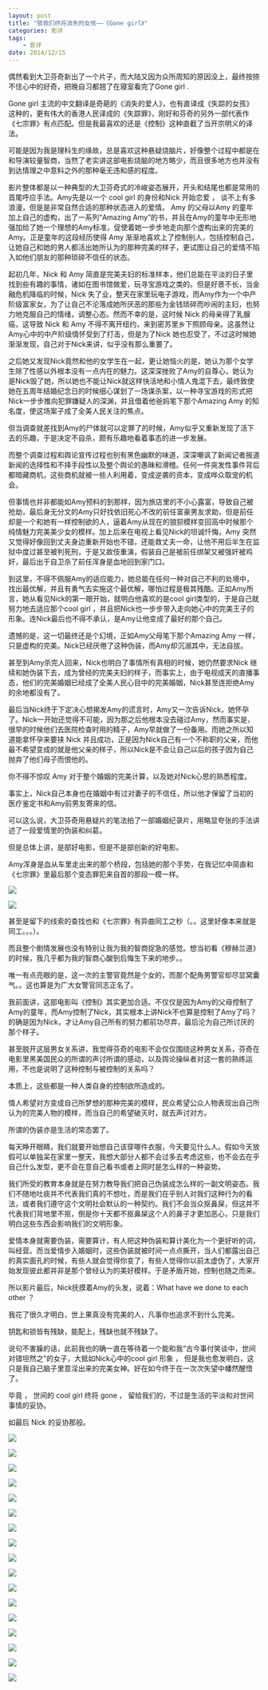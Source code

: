 ```yaml
---
layout: post
title: "致我们终将消失的女孩——《Gone girl》"
categories: 影评
tags: 
	- 影评
date: 2014/12/15
---
```





偶然看到大卫芬奇新出了一个片子，而大陆又因为众所周知的原因没上，最终按捺不住心中的好奇，把晚自习都翘了在寝室看完了Gone girl .

<!--more-->

Gone girl 主流的中文翻译是奇葩的《消失的爱人》，也有直译成《失踪的女孩》这种的，更有伟大的香港人民译成的《失踪罪》，刚好和芬奇的另外一部代表作《七宗罪》有点匹配。但是我最喜欢的还是《控制》这种直截了当开宗明义的译法。

可能是因为我是理科生的缘故，总是喜欢这种悬疑烧脑片，好像整个过程中都是在和导演较量智商，当然了老实讲这部电影烧脑的地方略少，而且很多地方也并没有到达情理之中意料之外的那种毫无违和感的程度。

影片整体都是以一种典型的大卫芬奇式的冷峻姿态展开，开头和结尾也都是常用的首尾呼应手法。Amy先是以一个 cool girl 的身份和Nick 开始恋爱 ， 谈不上有多浪漫，但是是非常自然合适的那种状态进入的爱情。 Amy 的父母以Amy 的童年加上自己的虚构，出了一系列“Amazing Amy”的书，并且在Amy的童年中无形地强加给了她一个理想的Amy标准，促使着她一步步地走向那个虚构出来的完美的Amy。正是童年的这段经历使得 Amy 渐渐地喜欢上了控制别人，包括控制自己，让她自己和她的男人都活出她所认为的那种完美的样子，更试图让自己的爱情不陷入如他们朋友的那种琐碎不信任的状态。

起初几年，Nick 和 Amy 简直是完美夫妇的标准样本，他们总能在平淡的日子里找到些有趣的事情，诸如在图书馆做爱，玩寻宝游戏之类的。但是好景不长，当金融危机降临的时候，Nick 失了业，整天在家里玩电子游戏，而Amy作为一个中产阶级富家女，为了让自己不沦落成她所厌恶的那些为金钱琐碎而吵闹的主妇，也努力地克服自己的情绪，调整心态。然而不幸的是，这时候 Nick 的母亲得了乳腺癌，这导致 Nick 和 Amy 不得不离开纽约，来到密苏里乡下照顾母亲。这虽然让Amy心中的中产阶级情怀受到了打击，但是为了Nick 她也忍受了，不过这时候她渐渐发现，自己对于Nick来讲，似乎没有那么重要了。

之后她又发现Nick竟然和他的女学生在一起，更让她恼火的是，她认为那个女学生除了性感以外根本没有一点内在的魅力。这深深挫败了Amy的自尊心，她认为是Nick毁了她，所以她也不能让Nick就这样快活地和小情人鬼混下去，最终致使她在五周年结婚纪念日的时候细心谋划了一场谋杀案，以一种寻宝游戏的形式把Nick一步步推向犯罪嫌疑人的深渊，并且借着他爸妈笔下那个Amazing Amy 的知名度，使这场案子成了全美人民关注的焦点。

但当调查就差找到Amy的尸体就可以定罪了的时候，Amy似乎又重新发现了活下去的乐趣，于是决定不自杀，颇有乐趣地看着事态的进一步发展。

而整个调查过程和舆论宣传过程也别有黑色幽默的味道，深深嘲讽了新闻记者报道新闻的选择性和不择手段性以及整个舆论的愚昧和滑稽。任何一件突发性事件背后都暗藏商机，这些商机就被一些人利用着，变成逆袭的资本，变成哗众取宠的机会。

但事情也并非都能如Amy预料的到那样，因为旅店里的不小心露富，导致自己被抢劫，最后身无分文的Amy只好找依旧死心不改的前任富豪男友求助，但是前任却是一个和她有一样控制欲的人，逼着Amy从现在的狼狈模样变回高中时候那个纯情魅力完美美少女的模样。加上后来在电视上看见Nick的坦诚忏悔，Amy 突然又觉得好像回到丈夫身边重新开始也不错，还能救丈夫一命，让他不用后半生在监狱中度过甚至被判死刑，于是又故伎重演，假装自己是被前任绑架又被强奸被鸡奸，最后出于自卫杀了前任浑身是血地回到家门口。

到这里，不得不佩服Amy的适应能力，她总能在任何一种对自己不利的处境中，找出最优解，并且有勇气去实施这个最优解，哪怕过程是极其残酷。正如Amy所言，她从看见Nick的第一眼开始，就明白他喜欢的是cool girl类型的，于是自己就努力地去适应那个cool girl ，并且把Nick也一步步带入走向她心中的完美王子的形象。连Nick最后也不得不承认，是Amy让他变成了最好的那个自己。

遗憾的是，这一切最终还是个幻境，正如Amy父母笔下那个Amazing Amy 一样，只是虚构的完美。Nick已经厌倦了这种伪装，而Amy却沉溺其中，无法自拔。

甚至到Amy杀完人回来，Nick也明白了事情所有真相的时候，她仍然要求Nick 继续和她伪装下去，成为曾经的完美夫妇的样子，而事实上，由于电视成天的直播事态，他们的完美婚姻已经成了全美人民心目中的完美婚姻，Nick甚至连拒绝Amy的余地都没有了。

最后当Nick终于下定决心想揭发Amy的谎言时，Amy又一次告诉Nick，她怀孕了。Nick一开始还觉得不可能，因为那之后他根本没去碰过Amy，然而事实是，很早的时候他们去医院检查时用的精子，Amy早就做了一份备用。而她之所以知道能拿怀孕来要挟 Nick 并且成功，正是因为Nick自己有一个不称职的父亲，而他最不希望变成的就是他父亲的样子，所以Nick是不会让自己以后的孩子因为自己抛弃了他们母子而恨他的。

你不得不惊叹 Amy 对于整个婚姻的完美计算，以及她对Nick心思的熟悉程度。

事实上，Nick自己本身也在婚姻中有过对妻子的不信任，所以他才保留了当初的医疗鉴定书和Amy前男友寄来的信。

可以这么说，大卫芬奇用悬疑片的笔法拍了一部婚姻纪录片，用略显夸张的手法讲述了一段爱情里的伪装和纠葛。

但是总体上讲，是部好电影，但是不是部创新的好电影。

Amy浑身是血从车里走出来的那个桥段，包括她的那个手势，在我记忆中简直和《七宗罪》里最后那个变态罪犯来自首的那段一模一样。

![](http://ww4.sinaimg.cn/mw690/708485bfgw1enan1f28moj211w0fr44f.jpg)


![](http://img5.douban.com/view/photo/raw/public/p2213089419.jpg)

甚至是留下的线索的查找也和《七宗罪》有异曲同工之秒（。。这里好像本来就是同工。。。）。

而且整个剧情发展也没有特别让我为我的智商捉急的感觉。想当初看《穆赫兰道》的时候，我几乎都为我的智商心酸到后悔生下来的地步。。

唯一有点亮眼的是，这一次的主警官竟然是个女的，而那个配角男警官却尽显窝囊气。。这也算是为广大女警官同志正名了。

我前面讲，这部电影叫《控制》其实更加合适。不仅仅是因为Amy的父母控制了Amy的童年，而Amy控制了Nick，其实根本上讲Nick不也算是控制了Amy了吗？的确是因为Nick，才让Amy自己所有的努力都前功尽弃，最后沦为自己所讨厌的那个样子。

甚至脱开这层男女关系讲，我觉得芬奇的电影不会仅仅围绕这种男女关系，芬奇在电影里黑美国民众的所谓的声讨所谓的感动，以及舆论操纵者对这一套的熟练运用，不也是说明了这种控制与被控制的关系吗？

本质上，这些都是一种人类自身的控制欲所造成的。

情人希望对方变成自己所梦想的那种完美的模样，民众希望公众人物表现出自己所认为的完美人物的模样，而当自己的希望破灭时，就去声讨对方。

所谓的伪装亦是生活的常态罢了。

每天睁开眼睛，我们就要开始想自己该穿哪件衣服，今天要见什么人。假如今天放假可以单独呆在家里一整天，我想大部分人都不会过多去考虑这些，也不会去在乎自己什么发型，更不会在意自己看书或者上网时是怎么样的一种姿势。

我们所受的教育本身就是在努力教导我们把自己伪装成怎么样的一副文明姿态。我们不随地吐痰并不代表我们真的不想吐，而是我们在乎别人对我们这种行为的看法，或者我们遵守这个文明社会默认的一种契约。我们不会当众抠鼻屎，但这并不代表我们背地里不抠，倒是你十天都不抠鼻屎这个人的鼻子才更加恶心，只是我们明白这些东西会影响我们的文明形象。

爱情本身就需要伪装，需要算计，有人把这种伪装和算计美化为一个更好听的词，叫经营。而当爱情步入婚姻时，这些伪装就被时间一点点撕开，当人们都露出自己的真实面孔的时候，有些人就会觉得你变了，有些人觉得你以前太虚伪了，大家开始发现彼此都并非是那个曾经认为的美好模样。于是矛盾开始，控制也随之而来。

所以影片最后，Nick抚摸着Amy的头发，说着：What have we done to each other ？

我花了很久才明白，世上果真没有完美的人，凡事你也追求不到什么完美。

钥匙和锁皆有残缺，能配上，残缺也就不残缺了。

说句不害臊的话，此前我也的确一直在等待着一个能和我“古今事付笑谈中，世间对错坦然之”的女子，大抵如Nick心中的cool girl 形象 ， 但是我也愈发明白，这只是我自己脑子里意淫出来的完美女神。好在如今终于在一次次失望中幡然醒悟了。

毕竟 ， 世间的 cool girl 终将 gone ， 留给我们的，不过是生活的平淡和对世间事情的妥协。

如最后 Nick 的妥协那般。


![](http://ww4.sinaimg.cn/mw690/708485bfgw1enan1kd86dj211w0fr0u2.jpg)

![](http://ww4.sinaimg.cn/mw690/708485bfgw1enan1jfb1lj211w0frq47.jpg)

![](http://ww4.sinaimg.cn/mw690/708485bfgw1enan1hj8lpj211w0fr0tz.jpg)

![](http://ww4.sinaimg.cn/mw690/708485bfgw1enan1dw4aej211w0frmyr.jpg)

![](http://ww3.sinaimg.cn/mw690/708485bfgw1enan1conc4j211w0frgo7.jpg)

![](http://ww2.sinaimg.cn/mw690/708485bfgw1enan1bj4lkj211w0fr0uc.jpg)

![](http://ww4.sinaimg.cn/mw690/708485bfgw1enan1gk5coj211w0frn1f.jpg)

![](http://ww2.sinaimg.cn/mw690/708485bfgw1enan1aojtxj211w0fr0um.jpg)

![](http://ww3.sinaimg.cn/mw690/708485bfgw1enan19mb5lj211w0fr0ug.jpg)

![](http://ww3.sinaimg.cn/mw690/708485bfgw1enan18qdrvj211w0frgn8.jpg)

![](http://ww3.sinaimg.cn/mw690/708485bfgw1enan17uwxij211w0frjtu.jpg)

![](http://ww3.sinaimg.cn/mw690/708485bfgw1enan1pf0pfj211w0frmyu.jpg)

![](http://ww3.sinaimg.cn/mw690/708485bfgw1enan1oew3gj211w0fr0tu.jpg)

![](http://ww2.sinaimg.cn/mw690/708485bfgw1enan1nf4xaj211w0frjt0.jpg)

![](http://ww3.sinaimg.cn/mw690/708485bfgw1enan1m9pa2j211w0frdhd.jpg)

![](http://ww1.sinaimg.cn/mw690/708485bfgw1enan1lbugbj211w0frmyo.jpg)

![](http://ww1.sinaimg.cn/mw690/708485bfgw1enan16usbaj211w0frwg0.jpg)
